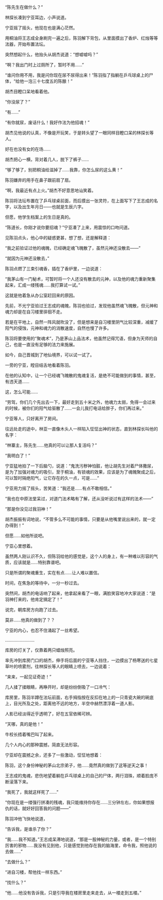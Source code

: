 “陈先生在做什么？”

林探长凑到宁亚耳边，小声说道。

宁亚摇了摇头，他现在也是满心茫然。

用桐油将王志成全身刷完一遍之后，陈羽解下背包，从里面摸出了香炉、红烛等等法器，开始布置法坛。

突然想起什么，他抬头从胡杰说道：“想嘘嘘吗？”

“啊？我出门时上过厕所了，暂时不用……”

“谁问你用不用，我是问你现在尿不尿得出来！”陈羽指了指躺在乒乓球桌上的尸体，“给他一泡三十七度五的陈酿！”

胡杰目瞪口呆地看着他。

“你没尿了？”

“有……”

“有你就尿，废话什么！我好作法为他招魂！”

胡杰见他说的认真，不像是开玩笑，于是转头望了一眼同样目瞪口呆的林探长等人。

好在也没有女的在场……

胡杰把心一横，背对着几人，脱下了裤子……

“够了够了，别把桐油给滋掉了……我靠，你怎么尿的这么黄！”

陈羽嫌弃的用手在鼻子跟前扇了扇。

“啊，我最近有点上火。”胡杰不好意思地讪笑着。

陈羽将法坛布置在了乒乓球桌前面，而后摸出一张灵符，在上面写下了王志成的名字，以及出生年月日——也就是生辰六字。

但愿，他学生档案上的生日是真的。

“陈道长，你刚才说你要招魂？”宁亚凑了上来，用震惊的口吻问道。

见陈羽点头，他心中的疑惑更甚，想了想，还是解释道：

“我之前验证过他的魂魄，已经确定魂飞魄散了，虽然元神还没散去——”

“就因为元神还没散去，”

陈羽点燃了三束引魂香，插在了香炉里，一边说道：

“我茅山有一门秘术，可暂时将一个人还没有散去的元神，以及他的魂力重新聚集起来，汇成一缕残魂……我打算试一试。”

这就是他着急从办公室赶回来的原因。

先前，不光宁亚验过王志成的魂魄，陈羽也验过，发现他虽然魂飞魄散，但元神和魂力却是在自习楼里徘徊不走。

若是在平地上，自然一阵风就吹没了，但是想来是自习楼里阴气比较深重，减缓了阳气的侵蚀，元神和魂力的消散速度，自然也慢了许多。

陈羽将要使用的“聚魂术”，乃是茅山上品法术，他虽然记得咒语，但身为天师的自己，也是一直没有足够的法力来施展。

如今，自己晋城到了地仙境界，可以试一试了。

一旁的宁亚，瞠目结舌地看着陈羽。

在他的认知中，让一个已经魂飞魄散的鬼魂复活，是绝不可能做到的事情，甚至，有违天道……

这，怎么可能……

“劳驾，你们几个先出去一下，最好走到五十米之外，他魂力太弱，免得一会过来的时候，被你们的阳气给驱散了……一会儿我打电话给胖子，你们再过来。”

宁亚等人，只好离开了房间。

往远处走的途中，林亚一直像木头人一样陷入怔怔出神的状态，直到林探长叫他的名字：

“林寨主，陈先生……他真的可以让那人复活吗？”

“我明白了！”

宁亚猛地拍了一下后脑勺，说道：“鬼洗污秽神怕脏，他让胡先生对着尸体撒尿，是为了加强对魂力的吸引，至于桐油，有锁魂的效果，应该是为了魂魄聚成之后，可以暂时隔绝阳气，让它存在的久一点，可是……”

宁亚用力摇了摇头，苦笑道：“我还是……有点不敢相信。”

“我也在中原法堂呆过，对道门法术略有了解，还从没听说过有这样的法术——”

“那是你没见过我羽神！”

胡杰振振有词地说，“不管多么不可能的事情，只要是从他嘴里说出来的，就一定办得到！”

但愿……如他所说吧。

宁亚心里想着。

虽然两人刚认识不久，但陈羽给他的感觉是，这个人的身上，有一种难以形容的气质，应该就是……特别靠谱吧。

只是所谓的聚魂重生，实在有点……让人难以置信。

时间，在焦急的等待中，一分一秒过去。

突然间，胡杰的电话响了起来，他拿起来看了一眼，满脸笑容地冲大家说道：“是羽神打来的，他肯定搞定了！”

说完，朝库房方向跑了过去。

莫非……他真的做到了？？

宁亚的内心，也忍不住涌起了一丝希望。

……………………

库房的灯关了，仅靠着两只蜡烛照亮。

率先冲到库房门口的胡杰，伸手将后面的宁亚等人挡住，一边摸出了杨寒送的七星草叶的喷雾剂，往林探长等人的眼睛上喷去，一边说着：

“来来，一起见证奇迹！”

几人揉了揉眼睛，再睁开时，却是纷纷倒吸了一口冷气：

库房里，陈羽半蹲在法坛前面，右手拇指按在反扣在地上的一只青瓷大碗的碗底上，目光所及之处，距离他不远的地方，半空中赫然漂浮着一道人影。

人影已经淡得近乎透明了，好在五官依稀可辨。

“天哪，真的是他！”

牛校长捂着嘴巴叫了起来。

几个人内心的那种震撼，简直无法形容。

宁亚却在震撼之余，还多了一些激动，怔怔地想着：

陈羽，这个身份神秘的茅山北宗弟子，他……竟然真的做到了这等逆天之事！

王志成的鬼魂，悲伤地望着躺在乒乓球桌上的自己的尸体，两行泪珠，顺着脸庞不断滚落下来。

“我死了，我就这样死了……”

“你现在是一缕强行拼凑的残魂，我只能维持你存在……三分钟左右，你如果想报仇的话，就好好回答我的问题——”

陈羽冲他飞快地说道，

“告诉我，是谁杀了你？”

“我……我不知道。”王志成呆滞地说道，“那是一股神秘的力量，或者，是一个特别厉害的邪物……我没有见到他，只是感觉到他存在我的脑海里，命令我，照他说的去做……”

“去做什么？”

“进自习楼，帮他找一样东西。”

“找什么？”

“他……他没有告诉我，只是引导我在楼房里走来走去，从一楼走到五楼。”

